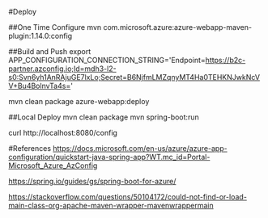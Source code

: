 
#Deploy

##One Time Configure
mvn com.microsoft.azure:azure-webapp-maven-plugin:1.14.0:config

##Build and Push
export APP_CONFIGURATION_CONNECTION_STRING='Endpoint=https://b2c-partner.azconfig.io;Id=mdh3-l2-s0:Svn6yh1AnRAjuGE7lxLo;Secret=B6NjfmLMZqnyMT4Ha0TEHKNJwkNcVV+Bu4BolnvTa4s='

mvn clean package azure-webapp:deploy

##Local Deploy
mvn clean package
mvn spring-boot:run

curl http://localhost:8080/config 

#References
https://docs.microsoft.com/en-us/azure/azure-app-configuration/quickstart-java-spring-app?WT.mc_id=Portal-Microsoft_Azure_AzConfig

https://spring.io/guides/gs/spring-boot-for-azure/

https://stackoverflow.com/questions/50104172/could-not-find-or-load-main-class-org-apache-maven-wrapper-mavenwrappermain



